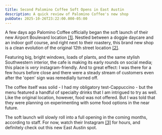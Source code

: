 ```yaml
---
title: Second Palomino Coffee Soft Opens in East Austin
description: A quick review of Palomino Coffee's new shop
pubDate: 2025-10-26T23:22:00.000-05:00
---
```


A few days ago Palomino Coffee officially began the soft launch of their new Airport Boulevard location [[1]](https://share.google/YGLSIWPfJxvNAxzlq). Nestled between a doggie daycare and an indoor golf course, and right next to their roastery, this brand new shop is a clean evolution of the original 12th street location [[2]](https://share.google/P9vHsesadmeow8IPU).

Featuring big, bright windows, loads of plants, and the same stylish Southwestern interior, the cafe is making its early rounds on social media; this place is _very_ instagram-friendly. And to great effect: I was there for a few hours before close and there were a steady stream of customers even after the 'open' sign was remedially turned off.

The coffee itself was solid - I had my obligatory test-Cappuccino - but the menu featured a handful of specialty drinks that I am intrigued to try as well. Like the original location, however, food was not offered. But I was told that they were planning on experimenting with some food options in the near future.

The soft launch will slowly roll into a full opening in the coming months, according to staff. For now, watch their Instagram [[3]](https://www.instagram.com/palominocoffee/) for hours, and definitely check out this new East Austin spot.
